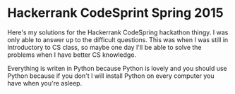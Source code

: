 # Hackerrank CodeSprint Spring 2015
Here's my solutions for the Hackerrank CodeSpring hackathon thingy. I was only able to answer up to the difficult questions. This was when I was still in Introductory to CS class, so maybe one day I'll be able to solve the problems when I have better CS knowledge.

Everything is writen in Python because Python is lovely and you should use Python because if you don't I will install Python on every computer you have when you're asleep.
